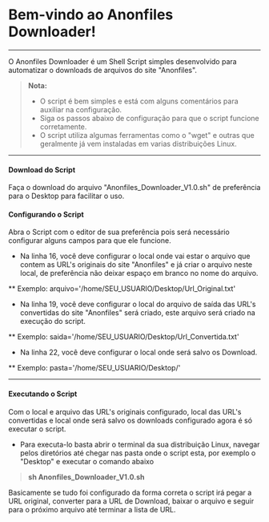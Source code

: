 Bem-vindo ao Anonfiles Downloader!
===================
----------

O Anonfiles Downloader é um Shell Script simples desenvolvido para automatizar o downloads de arquivos do site "Anonfiles".

> **Nota:**
> - O script é bem simples e está com alguns comentários para auxiliar na configuração.
> - Siga os passos abaixo de configuração para que o script funcione corretamente.
> - O script utiliza algumas ferramentas como o "wget" e outras que geralmente já vem instaladas em varias distribuições Linux.

----------

#### Download do Script

Faça o download do arquivo "Anonfiles_Downloader_V1.0.sh" de preferência para o Desktop para facilitar o uso.

#### Configurando o Script

Abra o Script com o editor de sua preferência pois será necessário configurar alguns campos para que ele funcione.

- Na linha 16, você deve configurar o local onde vai estar o arquivo que contem as URL's originais do site "Anonfiles" e já criar o arquivo neste local, de preferência não deixar espaço em branco no nome do arquivo.

** Exemplo:
arquivo='/home/SEU_USUARIO/Desktop/Url_Original.txt'


- Na linha 19, você deve configurar o local do arquivo de saída das URL's convertidas do site "Anonfiles" será criado, este arquivo será criado na execução do script.

** Exemplo:
saida='/home/SEU_USUARIO/Desktop/Url_Convertida.txt'


- Na linha 22, você deve configurar o local onde será salvo os Download.

** Exemplo:
pasta='/home/SEU_USUARIO/Desktop/'

----------

#### Executando o Script

Com o local e arquivo das URL's originais configurado, local das URL's convertidas e local onde será salvo os downloads configurado agora é só executar o script.

- Para executa-lo basta abrir o terminal da sua distribuição Linux, navegar pelos diretórios até chegar nas pasta onde o script esta, por exemplo o "Desktop" e executar o comando abaixo

> **sh Anonfiles_Downloader_V1.0.sh**

Basicamente se tudo foi configurado da forma correta o script irá pegar a URL original, converter para a URL de Download, baixar o arquivo e seguir para o próximo arquivo até terminar a lista de URL.

